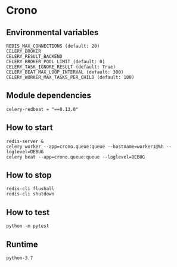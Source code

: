 # Crono

## Environmental variables
	
	REDIS_MAX_CONNECTIONS (default: 20)	
	CELERY_BROKER
	CELERY_RESULT_BACKEND
	CELERY_BROKER_POOL_LIMIT (default: 0)
	CELERY_TASK_IGNORE_RESULT (default: True)
	CELERY_BEAT_MAX_LOOP_INTERVAL (default: 300)
	CELERY_WORKER_MAX_TASKS_PER_CHILD (default: 100)

## Module dependencies

	celery-redbeat = "==0.13.0"

## How to start

	redis-server &
	celery worker --app=crono.queue:queue --hostname=worker1@%h --loglevel=DEBUG
	celery beat --app=crono.queue:queue --loglevel=DEBUG

## How to stop

	redis-cli flushall
	redis-cli shutdown

## How to test

	python -m pytest

## Runtime

	python-3.7
